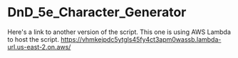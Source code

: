 # DnD_5e_Character_Generator


Here's a link to another version of the script. This one is using AWS Lambda to host the script. 
https://vhmkejpdc5ytgls45fy4ct3apm0wassb.lambda-url.us-east-2.on.aws/

